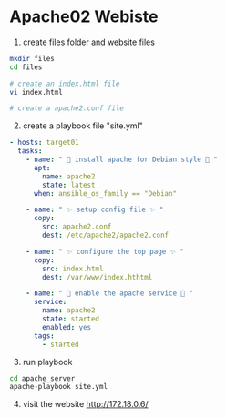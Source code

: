# Apache02 Webiste

1. create files folder and website files
```bash
mkdir files
cd files

# create an index.html file
vi index.html

# create a apache2.conf file
```

2. create a playbook file "site.yml"

```yaml
- hosts: target01
  tasks:
    - name: " 💪 install apache for Debian style 💪 "
      apt:
        name: apache2
        state: latest
      when: ansible_os_family == "Debian"

    - name: " ✨ setup config file ✨ "
      copy:
        src: apache2.conf
        dest: /etc/apache2/apache2.conf

    - name: " ✨ configure the top page ✨ "
      copy:
        src: index.html
        dest: /var/www/index.hthtml

    - name: " 🚀 enable the apache service 🚀 "
      service:
        name: apache2
        state: started
        enabled: yes
      tags:
        - started
```

3. run playbook
```bash
cd apache_server
apache-playbook site.yml
```

4. visit the website
http://172.18.0.6/